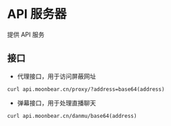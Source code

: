 # API 服务器

提供 API 服务

## 接口

+ 代理接口，用于访问屏蔽网址

```shell
curl api.moonbear.cn/proxy/?address=base64(address)
```

+ 弹幕接口，用于处理直播聊天

```shell
curl api.moonbear.cn/danmu/base64(address)
```
